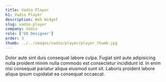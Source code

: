 ```yaml
---
title: Vadio Player
h1: Vadio Player
description: Web Widget
slug: vadio-player
company: Vadio
role: ['UX Designer']
order: 3
thumb: ../../images/vadio/player/player_thumb.jpg
---
```


Dolor aute sint duis consequat labore culpa. Fugiat sint aute adipisicing nulla proident minim nulla commodo est consectetur incididunt id. In enim nisi consequat pariatur aliqua eiusmod sunt sit. Laboris proident labore aliqua ipsum cupidatat ea consequat occaecat.
